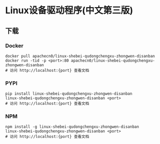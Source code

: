 # Linux设备驱动程序(中文第三版)

## 下载

### Docker

```
docker pull apachecn0/linux-shebei-qudongchengxu-zhongwen-disanban
docker run -tid -p <port>:80 apachecn0/linux-shebei-qudongchengxu-zhongwen-disanban
# 访问 http://localhost:{port} 查看文档
```

### PYPI

```
pip install linux-shebei-qudongchengxu-zhongwen-disanban
linux-shebei-qudongchengxu-zhongwen-disanban <port>
# 访问 http://localhost:{port} 查看文档
```

### NPM

```
npm install -g linux-shebei-qudongchengxu-zhongwen-disanban
linux-shebei-qudongchengxu-zhongwen-disanban <port>
# 访问 http://localhost:{port} 查看文档
```